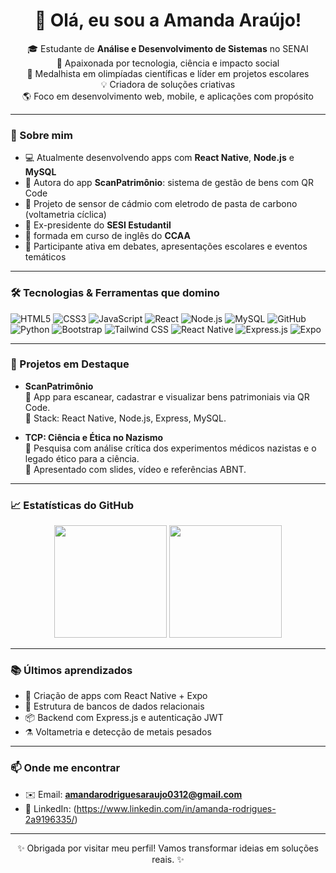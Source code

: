 <h1 align="center">👋 Olá, eu sou a Amanda Araújo!</h1>

<p align="center">
🎓 Estudante de <strong>Análise e Desenvolvimento de Sistemas</strong> no SENAI<br>
🧪 Apaixonada por tecnologia, ciência e impacto social<br>
🏅 Medalhista em olimpíadas científicas e líder em projetos escolares<br>
💡 Criadora de soluções criativas</strong><br>
🌎 Foco em desenvolvimento web, mobile, e aplicações com propósito
</p>

---

### 🧠 Sobre mim

- 💻 Atualmente desenvolvendo apps com **React Native**, **Node.js** e **MySQL**
- 📱 Autora do app **ScanPatrimônio**: sistema de gestão de bens com QR Code
- 🔬 Projeto de sensor de cádmio com eletrodo de pasta de carbono (voltametria cíclica)
- 🧭 Ex-presidente do **SESI Estudantil**
- 📢 formada em curso de inglês do **CCAA**
- 🎤 Participante ativa em debates, apresentações escolares e eventos temáticos

---

### 🛠️ Tecnologias & Ferramentas que domino

![HTML5](https://img.shields.io/badge/HTML5-E34F26?style=for-the-badge&logo=html5&logoColor=white)
![CSS3](https://img.shields.io/badge/CSS3-1572B6?style=for-the-badge&logo=css3)
![JavaScript](https://img.shields.io/badge/JavaScript-F7DF1E?style=for-the-badge&logo=javascript&logoColor=black)
![React](https://img.shields.io/badge/React-61DAFB?style=for-the-badge&logo=react)
![Node.js](https://img.shields.io/badge/Node.js-339933?style=for-the-badge&logo=node-dot-js&logoColor=white)
![MySQL](https://img.shields.io/badge/MySQL-00758F?style=for-the-badge&logo=mysql&logoColor=white)
![GitHub](https://img.shields.io/badge/GitHub-181717?style=for-the-badge&logo=github)
![Python](https://img.shields.io/badge/Python-3776AB?style=for-the-badge&logo=python&logoColor=white)
![Bootstrap](https://img.shields.io/badge/Bootstrap-7952B3?style=for-the-badge&logo=bootstrap&logoColor=white)
![Tailwind CSS](https://img.shields.io/badge/TailwindCSS-38B2AC?style=for-the-badge&logo=tailwind-css&logoColor=white)
![React Native](https://img.shields.io/badge/React_Native-61DAFB?style=for-the-badge&logo=react)
![Express.js](https://img.shields.io/badge/Express.js-000000?style=for-the-badge&logo=express&logoColor=white)
![Expo](https://img.shields.io/badge/Expo-000020?style=for-the-badge&logo=expo&logoColor=white)

---

### 🚀 Projetos em Destaque

- **ScanPatrimônio**  
  📲 App para escanear, cadastrar e visualizar bens patrimoniais via QR Code.  
  🔧 Stack: React Native, Node.js, Express, MySQL.

- **TCP: Ciência e Ética no Nazismo**  
  📘 Pesquisa com análise crítica dos experimentos médicos nazistas e o legado ético para a ciência.  
  📄 Apresentado com slides, vídeo e referências ABNT.

---

### 📈 Estatísticas do GitHub

<p align="center">
  <img height="180em" src="https://github-readme-stats.vercel.app/api?username=amandaaraujo&show_icons=true&theme=tokyonight&count_private=true"/>
  <img height="180em" src="https://github-readme-stats.vercel.app/api/top-langs/?username=amandaaraujo&layout=compact&langs_count=8&theme=tokyonight"/>
</p>

---

### 📚 Últimos aprendizados

- 📲 Criação de apps com React Native + Expo  
- 🧠 Estrutura de bancos de dados relacionais  
- 📦 Backend com Express.js e autenticação JWT  
- ⚗️ Voltametria e detecção de metais pesados  

---

### 📫 Onde me encontrar

- ✉️ Email: **amandarodriguesaraujo0312@gmail.com**
- 💼 LinkedIn: (https://www.linkedin.com/in/amanda-rodrigues-2a9196335/)

---

<p align="center">
✨ Obrigada por visitar meu perfil! Vamos transformar ideias em soluções reais. ✨
</p>
